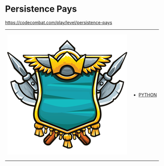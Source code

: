 # Persistence Pays

https://codecombat.com/play/level/persistence-pays
<table>
<tr>
<td>

![Hero Picture](hero.png?raw=true "Hero Picture")

</td>
<td>
<ul>
<li>

[PYTHON](PersistencePays.py)

</li>
</td>
</tr>
<table>